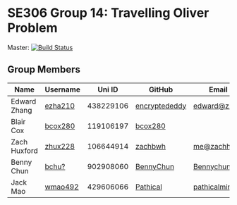 # SE306 Group 14: Travelling Oliver Problem

Master: [![Build Status](https://travis-ci.com/encryptededdy/SE306_TravellingOliverProblem.svg?token=yWUrDYvrGQFpxBXqf7zH&branch=master)](https://travis-ci.com/encryptededdy/SE306_TravellingOliverProblem)

## Group Members
| Name         | Username | Uni ID | GitHub    | Email (Personal) |
| ------------ | ------- | ------ | --------- | --- |
| Edward Zhang | [ezha210](mailto:ezha210@aucklanduni.ac.nz) | 438229106 | [encryptededdy](http://www.github.com/encryptededdy) | [edward@zhang.nz](mailto:edward@zhang.nz) |
| Blair Cox    | [bcox280](mailto:bcox280@aucklanduni.ac.nz) | 119106197 | [bcox280](http://www.github.com/bcox280) |
| Zach Huxford | [zhux228](mailto:zhux228@aucklanduni.ac.nz) | 106644914 | [zachbwh](http://www.github.com/zachbwh) | me@zachhuxford.io
| Benny Chun   | [bchu?](mailto:bchu@aucklanduni.ac.nz) | 902908060 | [BennyChun](http://www.github.com/BennyChun) | Bennychun97@gmail.com
| Jack Mao     | [wmao492](mailto:wmao492@aucklanduni.ac.nz) | 429606066 | [Pathical](http://www.github.com/Pathical) | [pathicalmine@gmail.com](pathicalmine@gmail.com) |
